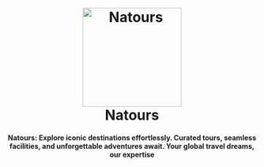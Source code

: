 <h1 align="center">
  <br>
  <a href="https://github.com/Nikh9123/Natours"><img src="D:\Natours\public\img\logo-green-round.png" alt="Natours" width="200"></a>
  <br>
  Natours
  <br>
</h1>


<h4 align="center">Natours: Explore iconic destinations effortlessly. Curated tours, seamless facilities, and unforgettable adventures await. Your global travel dreams, our expertise</h4>